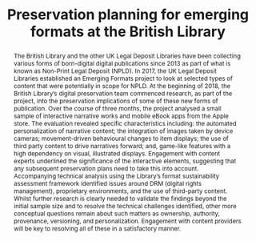 ---
abstract: 'The British Library and the other UK Legal Deposit Libraries have been
  collecting various forms of born-digital digital publications since 2013 as part
  of what is known as Non-Print Legal Deposit (NPLD). In 2017, the UK Legal Deposit
  Libraries established an Emerging Formats project to look at selected types of content
  that were potentially in scope for NPLD. At the beginning of 2018, the British Library’s
  digital preservation team commenced research, as part of the project, into the preservation
  implications of some of these new forms of publication. Over the course of three
  months, the project analysed a small sample of interactive narrative works and mobile
  eBook apps from the Apple store. The evaluation revealed specific characteristics
  including: the automated personalization of narrative content; the integration of
  images taken by device cameras; movement-driven behavioural changes to item displays;
  the use of third party content to drive narratives forward; and, game-like features
  with a high dependency on visual, illustrated displays. Engagement with content
  experts underlined the significance of the interactive elements, suggesting that
  any subsequent preservation plans need to take this into account. Accompanying technical
  analysis using the Library’s format sustainability assessment framework identified
  issues around DRM (digital rights management), proprietary environments, and the
  use of third-party content. Whilst further research is clearly needed to validate
  the findings beyond the initial sample size and to resolve the technical challenges
  identified, other more conceptual questions remain about such matters as ownership,
  authority, provenance, versioning, and personalization. Engagement with content
  providers will be key to resolving all of these in a satisfactory manner.'
creators:
- Day, Michael
- Jenkins, Jeremy
- Cooke, Ian
- Smith, Caylin
- Pennock, Maureen
date: null
document_url: https://services.phaidra.univie.ac.at/api/object/o:923625/download
grand_parent: iPRES
institutions: []
keywords:
- boston
landing_page_url: https://phaidra.univie.ac.at/o:923625
language: eng
layout: publication
license: CC BY 4.0 International
notes_url: null
parent: iPRES 2018
presentation_url: null
publication_type: paper
size: 337528
source_name: iPRES
title: Preservation planning for emerging formats at the British Library
year: 2018
---
